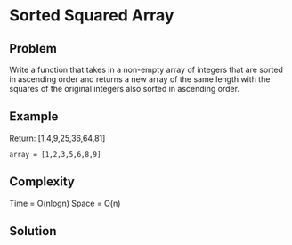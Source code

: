 # Sorted Squared Array

## Problem

Write a function that takes in a non-empty array of integers that are sorted in ascending order and returns a new array of the same length with the squares of the original integers also sorted in ascending order.

## Example

Return: [1,4,9,25,36,64,81]
```
array = [1,2,3,5,6,8,9]

```

## Complexity
Time = O(nlogn)
Space = O(n)

## Solution
